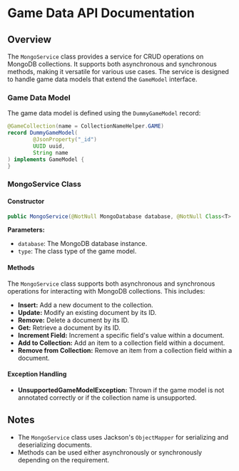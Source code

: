 # Game Data API Documentation

## Overview

The `MongoService` class provides a service for CRUD operations on MongoDB collections. It supports both asynchronous and synchronous methods, making it versatile for various use cases. The service is designed to handle game data models that extend the `GameModel` interface.

### Game Data Model

The game data model is defined using the `DummyGameModel` record:

```java
@GameCollection(name = CollectionNameHelper.GAME)
record DummyGameModel(
        @JsonProperty("_id")
        UUID uuid,
        String name
) implements GameModel {
}
```

### MongoService Class

#### Constructor

```java
public MongoService(@NotNull MongoDatabase database, @NotNull Class<T> type)
```

**Parameters:**
- `database`: The MongoDB database instance.
- `type`: The class type of the game model.

#### Methods

The `MongoService` class supports both asynchronous and synchronous operations for interacting with MongoDB collections. This includes:

- **Insert:** Add a new document to the collection.
- **Update:** Modify an existing document by its ID.
- **Remove:** Delete a document by its ID.
- **Get:** Retrieve a document by its ID.
- **Increment Field:** Increment a specific field's value within a document.
- **Add to Collection:** Add an item to a collection field within a document.
- **Remove from Collection:** Remove an item from a collection field within a document.

#### Exception Handling

- **UnsupportedGameModelException:** Thrown if the game model is not annotated correctly or if the collection name is unsupported.

## Notes

- The `MongoService` class uses Jackson's `ObjectMapper` for serializing and deserializing documents.
- Methods can be used either asynchronously or synchronously depending on the requirement.